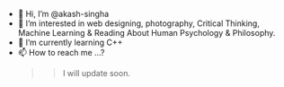 - 👋 Hi, I’m @akash-singha
- 👀 I’m interested in web designing, photography, Critical Thinking, Machine Learning & Reading About Human Psychology & Philosophy.
- 🌱 I’m currently learning C++
- 📫 How to reach me ...?
  >>I will update soon.

<!---
akash-singha/akash-singha is a ✨ special ✨ repository because its `README.md` (this file) appears on your GitHub profile.
You can click the Preview link to take a look at your changes.
--->
